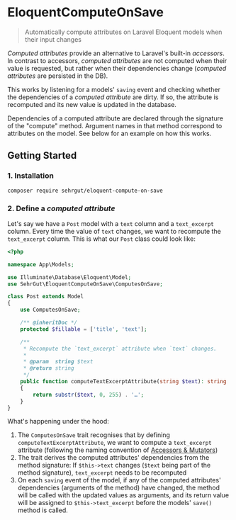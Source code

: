 # EloquentComputeOnSave

> Automatically compute attributes on Laravel Eloquent models when their input changes

*Computed attributes* provide an alternative to Laravel's built-in *accessors*. In contrast to accessors, *computed attributes* are not computed when their value is requested, but rather when their dependencies change (*computed attributes* are persisted in the DB).

This works by listening for a models' `saving` event and checking whether the dependencies of a *computed attribute* are dirty. If so, the attribute is recomputed and its new value is updated in the database.

Dependencies of a computed attribute are declared through the signature of the "compute" method. Argument names in that method correspond to attributes on the model. See below for an example on how this works.

## Getting Started

### 1. Installation
```
composer require sehrgut/eloquent-compute-on-save
```

### 2. Define a *computed attribute*

Let's say we have a `Post` model with a `text` column and a `text_excerpt` column. Every time the value of `text` changes, we want to recompute the `text_excerpt` column. This is what our `Post` class could look like:

```php
<?php

namespace App\Models;

use Illuminate\Database\Eloquent\Model;
use SehrGut\EloquentComputeOnSave\ComputesOnSave;

class Post extends Model
{
    use ComputesOnSave;

    /** @inheritDoc */
    protected $fillable = ['title', 'text'];

    /**
     * Recompute the `text_excerpt` attribute when `text` changes.
     *
     * @param  string $text
     * @return string
     */
    public function computeTextExcerptAttribute(string $text): string
    {
        return substr($text, 0, 255) . '…';
    }
}
```

What's happening under the hood:

1. The `ComputesOnSave` trait recognises that by defining `computeTextExcerptAttribute`, we want to compute a `text_excerpt` attribute (following the naming convention of [Accessors & Mutators](https://laravel.com/docs/5.6/eloquent-mutators#accessors-and-mutators))
2. The trait derives the computed attributes' dependencies from the method signature: If `$this->text` changes (`$text` being part of the method signature), `text_excerpt` needs to be recomputed
3. On each `saving` event of the model, if any of the computed attributes' dependencies (arguments of the method) have changed, the method will be called with the updated values as arguments, and its return value will be assigned to `$this->text_excerpt` before the models' `save()` method is called.
